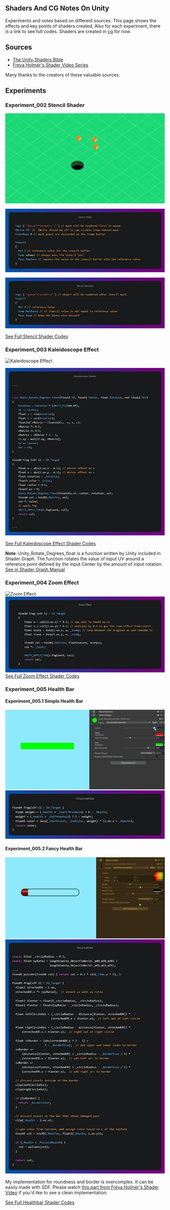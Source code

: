 ## Shaders And CG Notes On Unity
Experiments and notes based on different sources. This page shows the effects and key points of shaders created. Also for each experiment, there is a link to see full codes. Shaders are created in [cg](https://developer.download.nvidia.com/cg/Cg_language.html) for now.

## Sources
- [The Unity Shaders Bible](https://www.jettelly.com/store/books/the-unity-shaders-bible/)
- [Freya Holmér's Shader Video Series](https://www.youtube.com/watch?v=kfM-yu0iQBk&list=PLImQaTpSAdsCnJon-Eir92SZMl7tPBS4Z)

Many thanks to the creators of these valuable sources.

## Experiments

### Experiment_002 Stencil Shader

![Hole Mechanic From Donut County](media/exp002_stencil/stencil_hole_donut_county.gif)

![StencilMask Shader](media/exp002_stencil/StencilMask.png)

![StencilBlocked Shader](media/exp002_stencil/StencilBlocked.png)

[See Full Stencil Shader Codes](Assets/Experiments/Experiment2_Stencil/Code/Shaders)

### Experiment_003 Kaleidoscope Effect

![Kaleidoscope Effect](media/exp003_kaleidoscope/kaleidoscope.gif)

![Kaleidoscope Shader](media/exp003_kaleidoscope/kaleidoscope_shader.png)

[See Full Kaleidoscope Effect Shader Codes](Assets/Experiments/Experiment3_Kaleidoscope/Code/Shaders/Kaleidoscope.shader)

**Note**: Unity_Rotate_Degrees_float is a function written by Unity included in Shader Graph. The function rotates the value of input UV around a reference point defined by the input Center by the amount of input rotation. [See in Shader Graph Manual](https://docs.unity3d.com/Packages/com.unity.shadergraph@7.1/manual/Rotate-Node.html)

### Experiment_004 Zoom Effect

![Zoom Effect](media/exp004_zoom/ZoomEffect.gif)
![Kaleidoscope Shader](media/exp004_zoom/ZoomEffectShader.png)
\
[See Full Zoom Effect Shader Codes](Assets/Experiments/Experiment4_Zoom/Code/Shaders/ZoomShader.shader)


### Experiment_005 Health Bar
#### Experiment_005.1 Simple Health Bar
![Simple Health Bar](media/exp005_healthbar/SimpleHealthBar.gif)
![Simple Health Bar Shader](media/exp005_healthbar/SimpleHealthBarCode.png)

#### Experiment_005.2 Fancy Health Bar
![Fancy Health Bar](media/exp005_healthbar/FancyHealthBar_.gif)
![Fancy Health Bar Shader](media/exp005_healthbar/FancyHealthBarCode.png)

My implementation for roundness and border is overcomplex. It can be easily made with SDF. Please watch [this part from Freya Holmér's Shader Video](https://youtu.be/mL8U8tIiRRg?t=4737) if you'd like to see a clean implementation.

[See Full Healthbar Shader Codes](Assets/Experiments/Experiment5_HealthBar/Code/Shaders)




